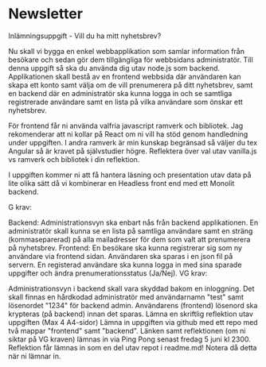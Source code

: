 # Newsletter
Inlämningsuppgift - Vill du ha mitt nyhetsbrev?

Nu skall vi bygga en enkel webbapplikation som samlar information från besökare och sedan gör dem tillgängliga för webbsidans administratör.
Till denna uppgift så ska du använda dig utav node.js som backend.
Applikationen skall bestå av en frontend webbsida där användaren kan skapa ett konto samt välja om de vill prenumerera på ditt nyhetsbrev, samt en backend där en administratör ska kunna logga in och se samtliga registrerade användare samt en lista på vilka användare som önskar ett nyhetsbrev.

För frontend får ni använda valfria javascript ramverk och bibliotek. Jag rekomenderar att ni kollar på React om ni vill ha stöd genom handledning under uppgiften. 
I andra ramverk är min kunskap begränsad så väljer du tex Angular så är kravet på självstudier högre. Reflektera över val utav vanilla.js vs ramverk och bibliotek i din reflektion.

I uppgiften kommer ni att få hantera läsning och presentation utav data på lite olika sätt då vi kombinerar en Headless front end med ett Monolit backend. 

G krav:

Backend:
Administrationsvyn ska enbart nås från backend applikationen.
En administratör skall kunna se en lista på samtliga användare samt en sträng (kommaseparerad) på alla mailadresser för dem som valt att prenumerera på nyhetsbrev.
Frontend:
En besökare ska kunna registrerar sig som ny användare via frontend sidan.
Användaren ska sparas i en json fil på servern. 
En registerad användare ska kunna logga in med sina sparade uppgifter och ändra prenumerationsstatus (Ja/Nej).
VG krav:

Administrationsvyn i backend skall vara skyddad bakom en inloggning.
Det skall finnas en hårdkodad administratör med användarnamn "test" samt lösenordet "1234" för backend admin.
Användarens (frontend) lösenord ska krypteras (på backend) innan det sparas.
Lämna en skriftlig reflektion utav uppgiften (Max 4 A4-sidor)
Lämna in uppgiften via github med ett repo med två mappar "frontend" samt "backend".
Länken samt reflektionen (om ni siktar på VG kraven) lämnas in via Ping Pong senast fredag 5 juni kl 2300. 
Reflektion får lämnas in som en del utav repot i readme.md! Notera då detta när ni lämnar in.

 

